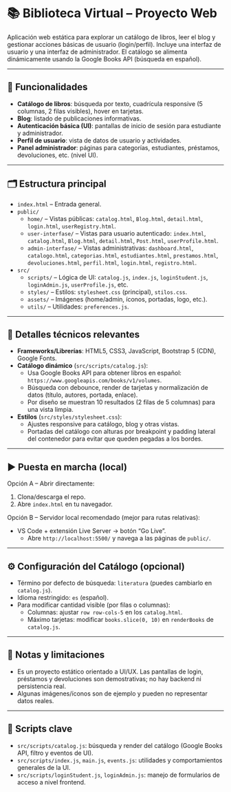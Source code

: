 # 📚 Biblioteca Virtual – Proyecto Web

Aplicación web estática para explorar un catálogo de libros, leer el blog y gestionar acciones básicas de usuario (login/perfil). Incluye una interfaz de usuario y una interfaz de administrador. El catálogo se alimenta dinámicamente usando la Google Books API (búsqueda en español).

---

## 🚀 Funcionalidades

- **Catálogo de libros**: búsqueda por texto, cuadrícula responsive (5 columnas, 2 filas visibles), hover en tarjetas.
- **Blog**: listado de publicaciones informativas.
- **Autenticación básica (UI)**: pantallas de inicio de sesión para estudiante y administrador.
- **Perfil de usuario**: vista de datos de usuario y actividades.
- **Panel administrador**: páginas para categorías, estudiantes, préstamos, devoluciones, etc. (nivel UI).

---

## 🗂️ Estructura principal

- `index.html` – Entrada general.
- `public/`
  - `home/` – Vistas públicas: `catalog.html`, `Blog.html`, `detail.html`, `login.html`, `userRegistry.html`.
  - `user-interfase/` – Vistas para usuario autenticado: `index.html`, `catalog.html`, `Blog.html`, `detail.html`, `Post.html`, `userProfile.html`.
  - `admin-interfase/` – Vistas administrativas: `dashboard.html`, `catalogo.html`, `categorias.html`, `estudiantes.html`, `prestamos.html`, `devoluciones.html`, `perfil.html`, `login.html`, `registro.html`.
- `src/`
  - `scripts/` – Lógica de UI: `catalog.js`, `index.js`, `loginStudent.js`, `loginAdmin.js`, `userProfile.js`, etc.
  - `styles/` – Estilos: `stylesheet.css` (principal), `stilos.css`.
  - `assets/` – Imágenes (home/admin, íconos, portadas, logo, etc.).
  - `utils/` – Utilidades: `preferences.js`.


---

## 🧩 Detalles técnicos relevantes

- **Frameworks/Librerías**: HTML5, CSS3, JavaScript, Bootstrap 5 (CDN), Google Fonts.
- **Catálogo dinámico** (`src/scripts/catalog.js`):
  - Usa Google Books API para obtener libros en español: `https://www.googleapis.com/books/v1/volumes`.
  - Búsqueda con debounce, render de tarjetas y normalización de datos (título, autores, portada, enlace).
  - Por diseño se muestran 10 resultados (2 filas de 5 columnas) para una vista limpia.
- **Estilos** (`src/styles/stylesheet.css`):
  - Ajustes responsive para catálogo, blog y otras vistas.
  - Portadas del catálogo con alturas por breakpoint y padding lateral del contenedor para evitar que queden pegadas a los bordes.

---

## ▶️ Puesta en marcha (local)

Opción A – Abrir directamente:
1. Clona/descarga el repo.
2. Abre `index.html` en tu navegador.

Opción B – Servidor local recomendado (mejor para rutas relativas):
- VS Code + extensión Live Server → botón “Go Live”.
  - Abre `http://localhost:5500/` y navega a las páginas de `public/`.

---

## ⚙️ Configuración del Catálogo (opcional)

- Término por defecto de búsqueda: `literatura` (puedes cambiarlo en `catalog.js`).
- Idioma restringido: `es` (español).
- Para modificar cantidad visible (por filas o columnas):
  - Columnas: ajustar `row row-cols-5` en los `catalog.html`.
  - Máximo tarjetas: modificar `books.slice(0, 10)` en `renderBooks` de `catalog.js`.

---

## 📌 Notas y limitaciones

- Es un proyecto estático orientado a UI/UX. Las pantallas de login, préstamos y devoluciones son demostrativas; no hay backend ni persistencia real.
- Algunas imágenes/íconos son de ejemplo y pueden no representar datos reales.

---

## 🧪 Scripts clave

- `src/scripts/catalog.js`: búsqueda y render del catálogo (Google Books API, filtro y eventos de UI).
- `src/scripts/index.js`, `main.js`, `events.js`: utilidades y comportamientos generales de la UI.
- `src/scripts/loginStudent.js`, `loginAdmin.js`: manejo de formularios de acceso a nivel frontend.

